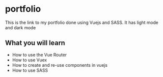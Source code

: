 # portfolio
This is the link to my portfolio done using Vuejs and SASS. It has light mode and dark mode

## What you will learn
- How to use the Vue Router
- How to use Vuex 
- How to create and re-use components in vuejs
- How to use SASS
